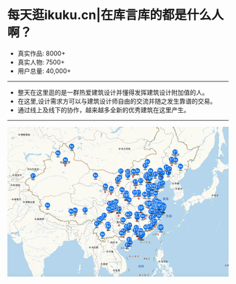 # 每天逛ikuku.cn|在库言库的都是什么人啊？

* 真实作品: 8000+  
* 真实人物: 7500+  
* 用户总量: 40,000+  

-----

* 整天在这里逛的是一群热爱建筑设计并懂得发挥建筑设计附加值的人。   
* 在这里,设计需求方可以与建筑设计师自由的交流并随之发生靠谱的交易。  
* 通过线上及线下的协作，越来越多全新的优秀建筑在这里产生。

-----
    
![ikuku收录项目分布图](images/mapikuku.jpg)    

